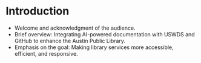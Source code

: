 # Introduction
- Welcome and acknowledgment of the audience.
- Brief overview: Integrating AI-powered documentation with USWDS and GitHub to enhance the Austin Public Library.
- Emphasis on the goal: Making library services more accessible, efficient, and responsive.